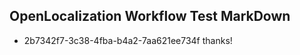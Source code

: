 ## OpenLocalization Workflow Test MarkDown
* 2b7342f7-3c38-4fba-b4a2-7aa621ee734f thanks!

<!--HONumber=Jul16_HO5-->


